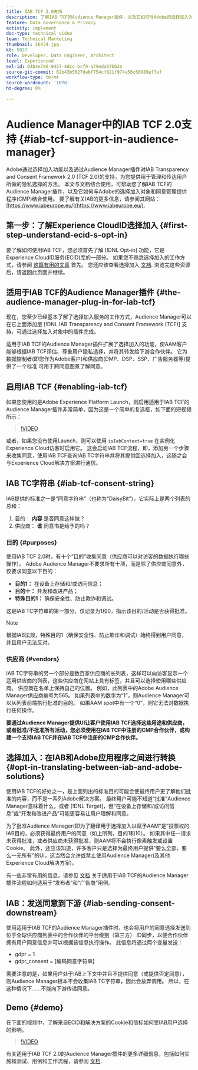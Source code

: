 ```yaml
---
title: IAB TCF 2.0支持
description: 了解IAB TCF的Audience Manager插件，以及它如何与Adobe的选择加入对象和您的同意管理提供程序(CMP)配合工作。
feature: Data Governance & Privacy
activity: implement
doc-type: technical video
team: Technical Marketing
thumbnail: 26434.jpg
kt: 5027
role: Developer, Data Engineer, Architect
level: Experienced
exl-id: 04b4e786-0457-4dcc-bcf9-a79eda67bb2e
source-git-commit: 62b43b5627dabf754cf821f974a56c60989ef7ef
workflow-type: tm+mt
source-wordcount: '1078'
ht-degree: 0%

---
```


# Audience Manager中的IAB TCF 2.0支持 {#iab-tcf-support-in-audience-manager}

Adobe通过选择加入功能以及通过Audience Manager插件对IAB Transparency and Consent Framework 2.0 (TCF 2.0)的支持，为您提供用于管理和传达用户所做的隐私选择的方法。 本文与文档结合使用，可帮助您了解IAB TCF的Audience Manager插件，以及它如何与Adobe的选择加入对象和同意管理提供程序(CMP)结合使用。 要了解有关IAB的更多信息，请参阅其网站： [https://www.iabeurope.eu/](https://www.iabeurope.eu/).

## 第一步：了解Experience CloudID选择加入 {#first-step-understand-ecid-s-opt-in}

要了解如何使用IAB TCF，您必须首先了解 [!DNL Opt-in] 功能，它是Experience CloudID服务(ECID)库的一部分。 如果您不熟悉选择加入的工作方式，请参阅 [这篇有用的文章](https://experienceleague.adobe.com/docs/core-services-learn/tutorials/id-service/use-opt-in-to-control-experience-cloud-activities-based-on-user-consent.html) 首先。 您还应该查看选择加入 [文档](https://experienceleague.adobe.com/docs/id-service/using/implementation/opt-in-service/optin-overview.html). 浏览完这些资源后，请返回此页面并继续。

## 适用于IAB TCF的Audience Manager插件 {#the-audience-manager-plug-in-for-iab-tcf}

现在，您至少已经基本了解了选择加入服务的工作方式，Audience Manager可以在它上面添加层 [!DNL IAB Transparency and Consent Framework (TCF)] 支持，可通过选择加入对象中的插件完成。

适用于IAB TCF的Audience Manager插件扩展了选择加入的功能，使AAM客户能够根据IAB TCF评估、尊重用户隐私选择，并将其转发给下游合作伙伴。 它为数据控制者(即您作为Adobe客户)和供应商(DMP、DSP、SSP、广告服务器等)提供了一个标准 可用于跨同意图景了解同意。

## 启用IAB TCF {#enabling-iab-tcf}

如果您使用的是Adobe Experience Platform Launch，则启用适用于IAB TCF的Audience Manager插件非常简单，因为这是一个简单的复选框，如下面的短视频所示：

>[!VIDEO](https://video.tv.adobe.com/v/26433/?quality=12)

或者，如果您没有使用Launch，则可以使用 `isIabContext=true` 在实例化Experience Cloud访客时启用它。 这会启动IAB TCF流程，即，添加另一个步骤来收集同意，使用IAB TCF查询IAB TC字符串并将其提供回选择加入，这随之会与Experience Cloud解决方案进行通信。

## IAB TC字符串 {#iab-tcf-consent-string}

IAB提供的标准之一是“同意字符串”（也称为“DaisyBit”），它实际上是两个列表的总和：

1. 目的： **内容** 是否同意这样做？
1. 供应商： **谁** 同意书是给予的吗？

### 目的 {#purposes}

使用IAB TCF 2.0时，有十个“目的”收集同意（供应商可以对访客的数据执行哪些操作）。 Adobe Audience Manager不要求所有十项，而是除了供应商同意外，仅要求同意以下目的：

* **目的1：** 在设备上存储和/或访问信息；
* **目的十：** 开发和改进产品；
* **特殊目的1：** 确保安全性、防止欺诈和调试。

这是IAB TC字符串的第一部分，仅记录为1和0，指示该目的/活动是否获得批准。

>[!NOTE]
>
>根据IAB法规，特殊目的1（确保安全性、防止欺诈和调试）始终得到用户同意，并且用户无法反对。

### 供应商 {#vendors}

IAB TC字符串的另一个部分是数百家供应商的长列表，这样可以向访客显示一个适用供应商的列表，这些供应商在网站上具有标签，并且可以选择使用哪些供应商。 供应商在名单上保持自己的位置。 例如，此列表中的Adobe Audience Manager供应商编号为565。 如果列表中的数字为“1”，则Audience Manager可以从列表前端执行批准的目的。 如果AAM spot中有一个“0”，则它无法对数据执行任何操作。

**要通过Audience Manager提供UI让客户使用IAB TCF选择这些用途和供应商，或者批准/不批准所有活动，您必须使用在IAB TCF中注册的CMP合作伙伴，或构建一个支持IAB TCF并在IAB TCF中注册的CMP合作伙伴。**

## 选择加入：在IAB和Adobe应用程序之间进行转换 {#opt-in-translating-between-iab-and-adobe-solutions}

使用IAB TCF的好处之一，是上面列出的标准目的可能会使最终用户更了解他们批准的内容，而不是一系列Adobe解决方案。 最终用户可能不知道“批准”Audience Manager意味着什么，或者 [!DNL Target]，但“在设备上存储和/或访问信息”或“开发和改进产品”可能更容易让用户理解和同意。

为了批准Audience Manager(即为了翻译用于选择加入以赋予AAM“是”投票权的IAB目的，必须获得最终用户的同意（如上所列，目的1和10）。 如果其中任一请求未获得批准，或者供应商未获得批准，则AAM将不会执行像素触发或设置Cookie。 此外，还应该知道，许多客户只是选择为最终用户提供“要么全部，要么一无所有”的UI，这当然会允许或禁止使用Audience Manager(及其他Experience Cloud解决方案)。

有一些非常有用的信息，请参见 [文档](https://experienceleague.adobe.com/docs/audience-manager/user-guide/overview/data-privacy/consent-management/aam-iab-plugin.html?lang=en) 关于适用于IAB TCF的Audience Manager插件流程如何适用于“发布者”和“广告商”用例。

## IAB：发送同意到下游 {#iab-sending-consent-downstream}

使用适用于IAB TCF的Audience Manager插件时，也会将用户的同意选择发送到位于全球供应商列表中的合作伙伴的平台级别（第三方） ID同步，以便合作伙伴拥有用户同意信息并可以根据该信息执行操作。 此信息将通过两个变量发送：

* gdpr = 1
* gdpr_consent = [编码同意字符串]

需要注意的是，如果用户处于IAB上下文中并且不提供同意（或提供否定同意），则Audience Manager根本不会收集IAB TC字符串，因此会放弃调用。 所以，在这种情况下……不能向下游传递同意。

## Demo {#demo}

在下面的视频中，了解来自ECID和解决方案的Cookie和信标如何受IAB用户选择的影响。

>[!VIDEO](https://video.tv.adobe.com/v/26434/?quality=12)

有关适用于IAB TCF 2.0的Audience Manager插件的更多详细信息，包括如何实施和测试、用例和工作流程，请参阅 [文档](https://experienceleague.adobe.com/docs/audience-manager/user-guide/overview/data-privacy/consent-management/aam-iab-plugin.html).
